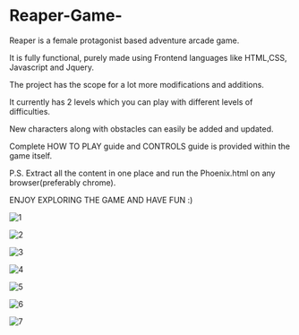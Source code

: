 # Reaper-Game-
Reaper is a female protagonist based adventure arcade game. 

It is fully functional, purely made using Frontend languages like HTML,CSS, Javascript and Jquery.

The project has the scope for a lot more modifications and additions.

It currently has 2 levels which you can play with different levels of difficulties.

New characters along with obstacles can easily be added and updated.

Complete HOW TO PLAY guide and CONTROLS guide is provided within the game itself.

P.S. Extract all the content in one place and run the Phoenix.html on any browser(preferably chrome).

ENJOY EXPLORING THE GAME AND HAVE FUN :)

![1](https://user-images.githubusercontent.com/71940036/166138112-2288aea5-377e-452b-a4f2-7fbdb3b23b04.jpg)

![2](https://user-images.githubusercontent.com/71940036/166138114-e27b3578-052b-445a-825e-4f808dfabcfb.png)

![3](https://user-images.githubusercontent.com/71940036/166138117-c39b1e6a-d823-4ab2-8fd7-d902343e33d4.png)

![4](https://user-images.githubusercontent.com/71940036/166138120-d436e84a-902e-4993-a454-a07b88e51a4a.png)

![5](https://user-images.githubusercontent.com/71940036/166138124-6b70171c-5f57-4931-b91c-f22f2ec7bff6.png)

![6](https://user-images.githubusercontent.com/71940036/166138126-a14c7a72-4881-4dd2-8c21-78feb51a948a.png)

![7](https://user-images.githubusercontent.com/71940036/166138131-1b7d7578-79d0-41fe-821a-214f8cece97e.png)

